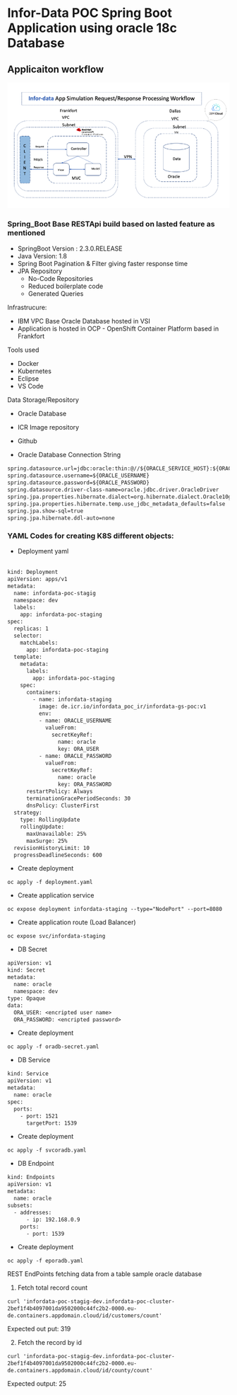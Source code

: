 # Infor-Data POC Spring Boot Application using oracle 18c Database

## Applicaiton workflow
![Screenshot](https://github.com/Sherpa99/gs-infordata-poc/blob/master/docs/images/WorkFlowDiagram.png)
### Spring_Boot Base RESTApi build based on lasted feature as mentioned
* SpringBoot Version : 2.3.0.RELEASE
* Java Version: 1.8
* Spring Boot Pagination & Filter giving faster response time
* JPA Repository
  * No-Code Repositories
  * Reduced boilerplate code
  * Generated Queries

Infrastrucure:
* IBM VPC Base Oracle Database hosted in VSI
* Application is hosted in OCP - OpenShift Container Platform based in Frankfort

Tools used
* Docker 
* Kubernetes
* Eclipse
* VS Code

Data Storage/Repository
* Oracle Database 
* ICR Image repository
* Github

* Oracle Database Connection String
```console
spring.datasource.url=jdbc:oracle:thin:@//${ORACLE_SERVICE_HOST}:${ORACLE_SERVICE_PORT}/xepdb1
spring.datasource.username=${ORACLE_USERNAME}
spring.datasource.password=${ORACLE_PASSWORD}
spring.datasource.driver-class-name=oracle.jdbc.driver.OracleDriver
spring.jpa.properties.hibernate.dialect=org.hibernate.dialect.Oracle10gDialect
spring.jpa.properties.hibernate.temp.use_jdbc_metadata_defaults=false
spring.jpa.show-sql=true
spring.jpa.hibernate.ddl-auto=none
```

### YAML Codes for creating K8S different objects:

* Deployment yaml
```console

kind: Deployment
apiVersion: apps/v1
metadata:
  name: infordata-poc-stagig
  namespace: dev
  labels:
    app: infordata-poc-staging
spec:
  replicas: 1
  selector:
    matchLabels:
      app: infordata-poc-staging
  template:
    metadata:
      labels:
        app: infordata-poc-staging
    spec:
      containers:
        - name: infordata-staging
          image: de.icr.io/infordata_poc_ir/infordata-gs-poc:v1
          env:
          - name: ORACLE_USERNAME
            valueFrom:
              secretKeyRef:
                name: oracle
                key: ORA_USER
          - name: ORACLE_PASSWORD
            valueFrom:
              secretKeyRef:
                name: oracle
                key: ORA_PASSWORD
      restartPolicy: Always
      terminationGracePeriodSeconds: 30
      dnsPolicy: ClusterFirst
  strategy:
    type: RollingUpdate
    rollingUpdate:
      maxUnavailable: 25%
      maxSurge: 25%
  revisionHistoryLimit: 10
  progressDeadlineSeconds: 600

```
* Create deployment
```console
oc apply -f deployment.yaml
```
* Create application service
```console
oc expose deployment infordata-staging --type="NodePort" --port=8080
```
* Create application route (Load Balancer)
```console
oc expose svc/infordata-staging
```
* DB Secret
```console
apiVersion: v1
kind: Secret
metadata:
  name: oracle
  namespace: dev
type: Opaque
data:
  ORA_USER: <encripted user name>
  ORA_PASSWORD: <encripted password>
```
* Create deployment
```console
oc apply -f oradb-secret.yaml
```
* DB Service
```console
kind: Service
apiVersion: v1
metadata:
  name: oracle
spec:
  ports:
    - port: 1521
      targetPort: 1539
```
* Create deployment
```console
oc apply -f svcoradb.yaml
```
* DB Endpoint
```console
kind: Endpoints
apiVersion: v1
metadata:
  name: oracle
subsets:
  - addresses:
      - ip: 192.168.0.9
    ports:
      - port: 1539
```
* Create deployment
```console
oc apply -f eporadb.yaml
```
REST EndPoints fetching data from a table sample oracle database

1) Fetch total record count
```console
curl 'infordata-poc-stagig-dev.infordata-poc-cluster-2bef1f4b4097001da9502000c44fc2b2-0000.eu-de.containers.appdomain.cloud/id/customers/count'
```
Expected out put: 319

2) Fetch the record by id
```console
curl 'infordata-poc-stagig-dev.infordata-poc-cluster-2bef1f4b4097001da9502000c44fc2b2-0000.eu-de.containers.appdomain.cloud/id/county/count'
```
Expected output: 25
